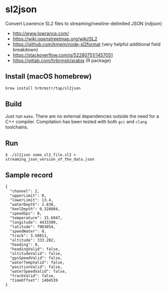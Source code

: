 # sl2json

Convert Lowrence SL2 files to streaming/newline-delimited JSON (ndjson)

- <http://www.lowrance.com/>
- <https://wiki.openstreetmap.org/wiki/SL2>
- <https://github.com/kmpm/node-sl2format> (very helpful additional field breakdown)
- <https://stackoverflow.com/q/52280751/1457051>
- <https://gitlab.com/hrbrmstr/arabia> (R package)

## Install (macOS homebrew)
```bash
brew install hrbrmstr/tap/sl2json
```

## Build

Just run `make`. There are no external dependencies outside the need for a C++ compiler. Compilation has been tested with both `gcc` and `clang` toolchains.
## Run

    $ ./sl2json some_sl2_file.sl2 > streaming_json_version_of_the_data.json

## Sample record

    {
      "channel": 2,
      "upperLimit": 0,
      "lowerLimit": 13.4,
      "waterDepth": 2.838,
      "keelDepth": 0.328084,
      "speedGps": 0,
      "temperature": 15.6947,
      "longitude": 4433309,
      "latitude": 7003054,
      "speedWater": 0,
      "track": 3.50811,
      "altitude": 333.202,
      "heading": 0,
      "headingValid": false,
      "altitudeValid": false,
      "gpsSpeedValid": false,
      "waterTempValid": false,
      "positionValid": false,
      "waterSpeedValid": false,
      "trackValid": false,
      "timeOffset": 1404539
    }
